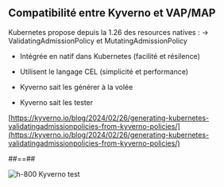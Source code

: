 

<!-- .slide: data-background="./assets/volcamp/bkgnd-basew.png"-->
## Compatibilité entre Kyverno et VAP/MAP 

Kubernetes propose depuis la 1.26 des resources natives :
 ->  ValidatingAdmissionPolicy et MutatingAdmissionPolicy

- Intégrée en natif dans Kubernetes (facilité et résilence)
- Utilisent le langage CEL (simplicité et performance)


- Kyverno sait les générer à la volée
- Kyverno sait les tester

[https://kyverno.io/blog/2024/02/26/generating-kubernetes-validatingadmissionpolicies-from-kyverno-policies/](https://kyverno.io/blog/2024/02/26/generating-kubernetes-validatingadmissionpolicies-from-kyverno-policies/)



##==##
<!-- .slide: class="flex-row center" data-background="./assets/volcamp/bkgnd-basew.png"-->
![h-800](./assets/techready/demo-time-boy.png)
Kyverno test

